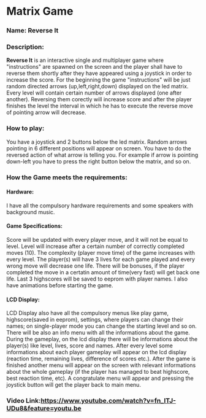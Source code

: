 # Matrix Game  
### Name: Reverse It  
### Description:
**Reverse It** is an interactive single and multiplayer game where "instructions" are spawned on the screen and the player shall
have to reverse them shortly after they have appeared using a joystick in order to increase the score. For the beginning the game "instructions"
will be just random directed arrows (up,left,right,down) displayed on the led matrix. Every level will contain certain number
of arrows displayed (one after another). Reversing them corectly will increase score and after the player finishes the level 
the interval in which he has to execute the reverse move of pointing arrow will decrease.

### How to play: 
You have a joystick and 2 buttons below the led matrix. Random arrows pointing in 6 different positions will appear on screen. You have to do the reversed action of what arrow is telling you. For example if arrow is pointing down-left you have to press the right  button below the matrix, and so on.


### How the Game meets the requirements:
#### Hardware: 
I have all the compulsory hardware requirements and some speakers with background music.
#### Game Specifications: 
Score will be updated with every player move, and it will not be equal to level. Level will increase
after a certain number of correctly completed moves (10). The complexity (player move time) of the game increases with every level.
The player(s) will have 3 lives for each game played and every wrong move will decrease one life. There will be bonuses, if
the player completed the move in a certatin amount of time(very fast) will get back one life. Last 3 highscores will be saved
to eeprom with player names. I also have animations before starting the game.

#### LCD Display: 
LCD Display also have all the compulsory menus like play game, highscore(saved in eeprom), settings, 
where players can change their names; on single-player mode you can change the starting level and so on. There will be
also an info menu with all the informations about the game. During the gameplay, on the lcd display there will be informations about the player(s) like level, lives, score and names. After every level some informations about each player gameplay will appear on the lcd display (reaction time, remaining lives, difference of scores etc.). After the game is finished another menu will appear on the screen with relevant informations about the whole gameplay (if the player has managed to beat highscore, best reaction time, etc). A congratulate menu will appear and pressing the joystick button will get the player back to main menu.

### Video Link:https://www.youtube.com/watch?v=fn_ITJ-UDu8&feature=youtu.be
